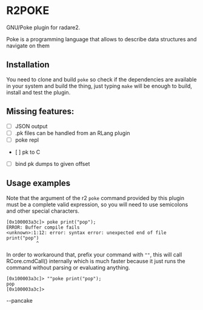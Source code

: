 # R2POKE

GNU/Poke plugin for radare2.

Poke is a programming language that allows to describe data structures and navigate on them

## Installation

You need to clone and build `poke` so check if the dependencies are available in your system and build the thing, just typing `make` will be enough to build, install and test the plugin.

## Missing features:

* [ ] JSON output
* [ ] .pk files can be handled from an RLang plugin
* [ ] poke repl
* [ ] pk to C
* [ ] bind pk dumps to given offset

## Usage examples

Note that the argument of the r2 `poke` command provided by this plugin must be a complete valid expression, so you will need to use semicolons and other special characters.

```
[0x100003a3c]> poke print("pop");
ERROR: Buffer compile fails
<unknown>:1:12: error: syntax error: unexpected end of file
print("pop")
           ^
```

In order to workaround that, prefix your command with `""`, this will call RCore.cmdCall() internally which is much faster because it just runs the command without parsing or evaluating anything.

```
[0x100003a3c]> ""poke print("pop");
pop
[0x100003a3c]>
```

--pancake
